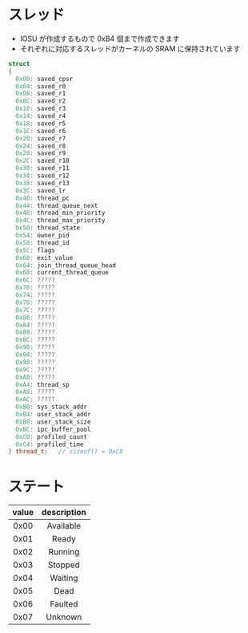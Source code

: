 # スレッド
- IOSU が作成するもので 0xB4 個まで作成できます
- それぞれに対応するスレッドがカーネルの SRAM に保持されています

```cpp
struct
{
  0x00: saved_cpsr
  0x04: saved_r0
  0x08: saved_r1
  0x0C: saved_r2
  0x10: saved_r3
  0x14: saved_r4
  0x18: saved_r5
  0x1C: saved_r6
  0x20: saved_r7
  0x24: saved_r8
  0x28: saved_r9
  0x2C: saved_r10
  0x30: saved_r11
  0x34: saved_r12
  0x38: saved_r13
  0x3C: saved_lr
  0x40: thread_pc
  0x44: thread_queue_next
  0x48: thread_min_priority
  0x4C: thread_max_priority
  0x50: thread_state
  0x54: owner_pid
  0x58: thread_id
  0x5C: flags
  0x60: exit_value
  0x64: join_thread_queue_head
  0x68: current_thread_queue
  0x6C: ?????
  0x70: ?????
  0x74: ?????
  0x78: ?????
  0x7C: ?????
  0x80: ?????
  0x84: ?????
  0x88: ?????
  0x8C: ?????
  0x90: ?????
  0x94: ?????
  0x98: ?????
  0x9C: ?????
  0xA0: ?????
  0xA4: thread_sp
  0xA8: ?????
  0xAC: ?????
  0xB0: sys_stack_addr
  0xB4: user_stack_addr
  0xB8: user_stack_size
  0xBC: ipc_buffer_pool
  0xC0: profiled_count
  0xC4: profiled_time
} thread_t;   // sizeof() = 0xC8
```

# ステート
| value | description |
| :---: | :---------: |
| 0x00  |  Available  |
| 0x01  |    Ready    |
| 0x02  |   Running   |
| 0x03  |   Stopped   |
| 0x04  |   Waiting   |
| 0x05  |    Dead     |
| 0x06  |   Faulted   |
| 0x07  |   Unknown   |